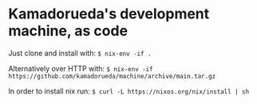 # Kamadorueda's development machine, as code

Just clone and install with: `$ nix-env -if .`

Alternatively over HTTP with:
`$ nix-env -if https://github.com/kamadorueda/machine/archive/main.tar.gz`

In order to install nix run:
`$ curl -L https://nixos.org/nix/install | sh`
